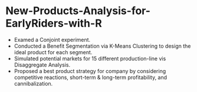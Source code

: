 # New-Products-Analysis-for-EarlyRiders-with-R
+ Examed a Conjoint experiment.
+ Conducted a Benefit Segmentation via K-Means Clustering to design the ideal product for each segment.
+ Simulated potential markets for 15 different production-line vis Disaggregate Analysis.
+ Proposed a best product strategy for company by considering competitive reactions, short-term & long-term profitability, and cannibalization. 
